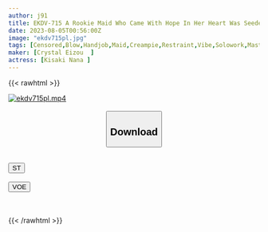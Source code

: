 ```yaml
---
author: j91
title: EKDV-715 A Rookie Maid Who Came With Hope In Her Heart Was Seeded From Morning Till Night And Convulsive Processing Training She Was Fucked So Much That She Wanted To Cry By A Man Who Only Felt Disgust... Nana Kisaki
date: 2023-08-05T00:56:00Z
image: "ekdv715pl.jpg"
tags: [Censored,Blow,Handjob,Maid,Creampie,Restraint,Vibe,Solowork,Masturbation,Cunnilingus,Titty Fuck,Cowgirl,Facials,Finger Fuck,Electric Massager,69,School Swimsuit,Shaved,Deep Throating,Toy,Facesitting,Back	]
maker: [Crystal Eizou  ]
actress: [Kisaki Nana ]
---
```



{{< rawhtml >}}

<div class="video" data-videoid="XWywj49M8wU0jl">
    <a href="javascript:;">
        <img src="https://my.j91.asia/posts/ekdv715pl/ekdv715pl.jpg" width="WIDTH" height="HEIGHT" alt="ekdv715pl.mp4" loading="lazy">
    </a>
</div>

<script type="text/javascript" src="https://j91.asia/asset/on-demand-st.js"></script>

<br>
  <link rel="stylesheet" href="https://j91.asia/asset/bs5.css">
  
  <center>
  <button class="btn btn-primary" type="button" data-bs-toggle="collapse" data-bs-target=".multi-collapse" aria-expanded="false" aria-controls="multiCollapseExample1 multiCollapseExample2"><h2>Download</h2></button></center>
</p>
<div class="row">
  <div class="col">
    <div class="collapse multi-collapse" id="multiCollapseExample1">
      <div class="card card-body">
	      	      <br>
<div class="buttons">  
<a href="https://streamtape.to/v/XWywj49M8wU0jl"><button class="btn-hover color-3"><i class="fa fa-download"></i> ST</button></a></div>
    </div>
  </div>
</div>
  <div class="col">
    <div class="collapse multi-collapse" id="multiCollapseExample2">
      <div class="card card-body">
	      <br>
<div class="buttons">
    <a href="https://voe.sx/9zwrfwg20lei"><button class="btn-hover color-9"><i class="fa fa-download"></i> VOE</button></a></div>
<br><br>
      </div>
    </div>
  </div>
</div>

{{< /rawhtml >}}